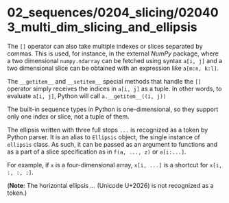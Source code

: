 # 02_sequences/0204_slicing/020403_multi_dim_slicing_and_ellipsis

The `[]` operator can also take multiple indexes or slices
separated by commas. This is used, for instance, in the external
*NumPy* package, where a two dimensional `numpy.ndarray`
can be fetched using syntax `a[i, j]` and a two dimensional slice
can be obtained with an expression like 
`a[m:n, k:l]`.

The `__getitem__` and `__setitem__` special methods that handle
the `[]` operator simply receives the indices in `a[i, j]`
as a tuple. In other words, to evaluate `a[i, j]`, Python will
call `a.__getitem__((i, j))`

The built-in sequence types in Python is one-dimensional, so 
they support only one index or slice, not a tuple of them.

The ellipsis written with three full stops `...` is recognized
as a token by Python parser. It is an alias to `Ellipsis` object,
the single instance of `ellipsis` class. As such, it can be
passed as an argument to functions and as a part of a slice
specification as in `f(a, ..., z)` or `a[i:...]`.

For example, if `x` is a four-dimensional array, `x[i, ...]`
is a shortcut for `x[i, :, :, :]`.

(**Note**: The horizontal ellipsis *…* (Unicode U+2026) is not
recognized as a token.)